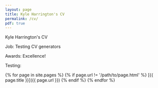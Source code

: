 ```yaml
---
layout: page
title: Kyle Harrington's CV
permalink: /cv/
pdf: true
---
```


Kyle Harrington's CV

Job: Testing CV generators

Awards: Excellence!

Testing:

{% for page in site.pages %}
  {% if page.url != '/path/to/page.html' %}
[{{ page.title }}]({{ page.url }})
  {% endif %}
{% endfor %}
